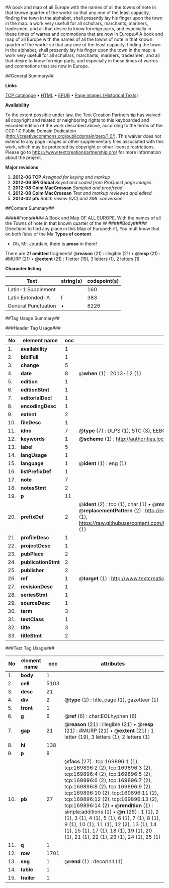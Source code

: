 #A book and map of all Europe with the names of all the towns of note in that known quarter of the world: so that any one of the least capacity, finding the town in the alphabet, shall presently lay his finger upon the town in the map: a work very usefull for all schollars, marchants, mariners, tradesmen, and all that desire to know forreign parts, and especially in these times of warres and commotions that are now in Europe.#
A book and map of all Europe with the names of all the towns of note in that known quarter of the world: so that any one of the least capacity, finding the town in the alphabet, shall presently lay his finger upon the town in the map: a work very usefull for all schollars, marchants, mariners, tradesmen, and all that desire to know forreign parts, and especially in these times of warres and commotions that are now in Europe.

##General Summary##

**Links**

[TCP catalogue](http://www.ota.ox.ac.uk/tcp/)  • 
[HTML](http://tei.it.ox.ac.uk/tcp/Texts-HTML/free/A77/A77030.html)  • 
[EPUB](http://tei.it.ox.ac.uk/tcp/Texts-EPUB/free/A77/A77030.epub) • 
[Page images (Historical Texts)](https://historicaltexts.jisc.ac.uk/eebo-99871484e)

**Availability**

To the extent possible under law, the Text Creation Partnership has waived all copyright and related or neighboring rights to this keyboarded and encoded edition of the work described above, according to the terms of the CC0 1.0 Public Domain Dedication (http://creativecommons.org/publicdomain/zero/1.0/). This waiver does not extend to any page images or other supplementary files associated with this work, which may be protected by copyright or other license restrictions. Please go to https://www.textcreationpartnership.org/ for more information about the project.

**Major revisions**

1. __2012-06__ __TCP__ *Assigned for keying and markup*
1. __2012-06__ __SPi Global__ *Keyed and coded from ProQuest page images*
1. __2012-08__ __Colm MacCrossan__ *Sampled and proofread*
1. __2012-08__ __Colm MacCrossan__ *Text and markup reviewed and edited*
1. __2013-02__ __pfs__ *Batch review (QC) and XML conversion*

##Content Summary##

#####Front#####
A Book and Map OF ALL EUROPE, With the names of all the Towns of note in that known quarter of the W
#####Body#####
DIrections to find any place in this Map of Europe;Firſt, You muſt know that on both ſides of the Ma
**Types of content**

  * Oh, Mr. Jourdain, there is **prose** in there!

There are 21 **omitted** fragments! 
 @__reason__ (21) : illegible (21)  •  @__resp__ (21) : #MURP (21)  •  @__extent__ (21) : 1 letter (19), 3 letters (1), 2 letters (1)

**Character listing**


|Text|string(s)|codepoint(s)|
|---|---|---|
|Latin-1 Supplement| |160|
|Latin Extended-A|ſ|383|
|General Punctuation|•|8226|

##Tag Usage Summary##

###Header Tag Usage###

|No|element name|occ|attributes|
|---|---|---|---|
|1.|__availability__|1||
|2.|__biblFull__|1||
|3.|__change__|5||
|4.|__date__|8| @__when__ (1) : 2013-12 (1)|
|5.|__edition__|1||
|6.|__editionStmt__|1||
|7.|__editorialDecl__|1||
|8.|__encodingDesc__|1||
|9.|__extent__|2||
|10.|__fileDesc__|1||
|11.|__idno__|7| @__type__ (7) : DLPS (1), STC (3), EEBO-CITATION (1), PROQUEST (1), VID (1)|
|12.|__keywords__|1| @__scheme__ (1) : http://authorities.loc.gov/ (1)|
|13.|__label__|5||
|14.|__langUsage__|1||
|15.|__language__|1| @__ident__ (1) : eng (1)|
|16.|__listPrefixDef__|1||
|17.|__note__|7||
|18.|__notesStmt__|2||
|19.|__p__|11||
|20.|__prefixDef__|2| @__ident__ (2) : tcp (1), char (1)  •  @__matchPattern__ (2) : ([0-9\-]+):([0-9IVX]+) (1), (.+) (1)  •  @__replacementPattern__ (2) : http://eebo.chadwyck.com/downloadtiff?vid=$1&page=$2 (1), https://raw.githubusercontent.com/textcreationpartnership/Texts/master/tcpchars.xml#$1 (1)|
|21.|__profileDesc__|1||
|22.|__projectDesc__|1||
|23.|__pubPlace__|2||
|24.|__publicationStmt__|2||
|25.|__publisher__|2||
|26.|__ref__|1| @__target__ (1) : http://www.textcreationpartnership.org/docs/. (1)|
|27.|__revisionDesc__|1||
|28.|__seriesStmt__|1||
|29.|__sourceDesc__|1||
|30.|__term__|3||
|31.|__textClass__|1||
|32.|__title__|3||
|33.|__titleStmt__|2||


###Text Tag Usage###

|No|element name|occ|attributes|
|---|---|---|---|
|1.|__body__|1||
|2.|__cell__|5103||
|3.|__desc__|21||
|4.|__div__|2| @__type__ (2) : title_page (1), gazetteer (1)|
|5.|__front__|1||
|6.|__g__|6| @__ref__ (6) : char:EOLhyphen (6)|
|7.|__gap__|21| @__reason__ (21) : illegible (21)  •  @__resp__ (21) : #MURP (21)  •  @__extent__ (21) : 1 letter (19), 3 letters (1), 2 letters (1)|
|8.|__hi__|138||
|9.|__p__|8||
|10.|__pb__|27| @__facs__ (27) : tcp:169896:1 (1), tcp:169896:2 (2), tcp:169896:3 (2), tcp:169896:4 (2), tcp:169896:5 (2), tcp:169896:6 (2), tcp:169896:7 (2), tcp:169896:8 (2), tcp:169896:9 (2), tcp:169896:10 (2), tcp:169896:11 (2), tcp:169896:12 (2), tcp:169896:13 (2), tcp:169896:14 (2)  •  @__rendition__ (1) : simple:additions (1)  •  @__n__ (25) : 1 (1), 2 (1), 3 (1), 4 (1), 5 (1), 6 (1), 7 (1), 8 (1), 9 (1), 10 (1), 11 (1), 12 (2), 13 (1), 14 (1), 15 (1), 17 (1), 18 (1), 19 (1), 20 (1), 21 (1), 22 (1), 23 (1), 24 (1), 25 (1)|
|11.|__q__|1||
|12.|__row__|1701||
|13.|__seg__|1| @__rend__ (1) : decorInit (1)|
|14.|__table__|1||
|15.|__trailer__|1||
